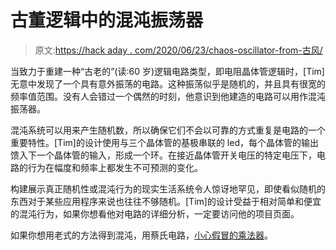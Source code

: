 # 古董逻辑中的混沌振荡器

> 原文:[https://hack aday . com/2020/06/23/chaos-oscillator-from-古风/](https://hackaday.com/2020/06/23/chaotic-oscillator-from-antique/)

当致力于重建一种“古老的”(读:60 岁)逻辑电路类型，即电阻晶体管逻辑时，[Tim]无意中发现了一个具有意外振荡的电路。这种振荡似乎是随机的，并且具有很宽的频率值范围。没有人会错过一个偶然的时刻，他意识到他建造的电路可以用作混沌振荡器。

混沌系统可以用来产生随机数，所以确保它们不会以可靠的方式重复是电路的一个重要特性。[Tim]的设计使用与三个晶体管的基极串联的 led，每个晶体管的输出馈入下一个晶体管的输入，形成一个环。在接近晶体管开关电压的特定电压下，电路的行为在幅度和频率上都发生不可预测的变化。

构建展示真正随机性或混沌行为的现实生活系统令人惊讶地罕见，即使看似随机的东西对于某些应用程序来说也往往不够随机。[Tim]的设计受益于相对简单和便宜的混沌行为，如果你想看他对电路的详细分析，一定要访问他的项目页面。

如果你想用老式的方法得到混沌，用蔡氏电路，[小心假冒的乘法器](https://hackaday.com/2017/11/22/fail-of-the-week-cheap-chips-cause-chaos/)。